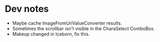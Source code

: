 # Dev notes

- Maybe cache ImageFromUriValueConverter results.
- Sometimes the scrollbar isn't visible in the CharaSelect ComboBox.
- Makeup changed in Iceborn, fix this.

